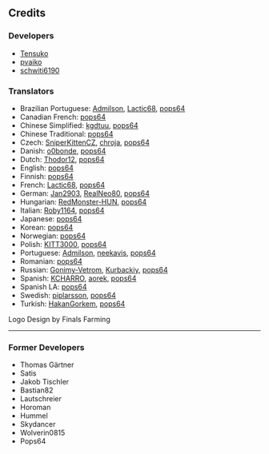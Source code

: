 ## Credits
### Developers
* [Tensuko](https://github.com/Tensuko)
* [pvaiko](https://github.com/pvaiko)
* [schwiti6190](https://github.com/schwiti6190)

### Translators
* Brazilian Portuguese: [Admilson](https://github.com/Admilson), [Lactic68](https://github.com/Lactic68), [pops64](https://github.com/pops64)
* Canadian French: [pops64](https://github.com/pops64)
* Chinese Simplified: [kgdtuu](https://github.com/kgdtuu), [pops64](https://github.com/pops64)
* Chinese Traditional: [pops64](https://github.com/pops64)
* Czech: [SniperKittenCZ](https://github.com/SniperKittenCZ), [chroja](https://github.com/chroja), [pops64](https://github.com/pops64)
* Danish: [o0bonde](https://github.com/o0bonde), [pops64](https://github.com/pops64)
* Dutch: [Thodor12](https://github.com/Thodor12), [pops64](https://github.com/pops64)
* English: [pops64](https://github.com/pops64)
* Finnish: [pops64](https://github.com/pops64)
* French: [Lactic68](https://github.com/Lactic68), [pops64](https://github.com/pops64)
* German: [Jan2903](https://github.com/Jan2903), [RealNeo80](https://github.com/RealNeo80), [pops64](https://github.com/pops64)
* Hungarian: [RedMonster-HUN](https://github.com/RedMonster-HUN), [pops64](https://github.com/pops64)
* Italian: [Roby1164](https://github.com/Roby1164), [pops64](https://github.com/pops64)
* Japanese: [pops64](https://github.com/pops64)
* Korean: [pops64](https://github.com/pops64)
* Norwegian: [pops64](https://github.com/pops64)
* Polish: [KITT3000](https://github.com/KITT3000), [pops64](https://github.com/pops64)
* Portuguese: [Admilson](https://github.com/Admilson), [neekavis](https://github.com/neekavis), [pops64](https://github.com/pops64)
* Romanian: [pops64](https://github.com/pops64)
* Russian: [Gonimy-Vetrom](https://github.com/Gonimy-Vetrom), [Kurbackiy](https://github.com/Kurbackiy), [pops64](https://github.com/pops64)
* Spanish: [KCHARRO](https://github.com/KCHARRO), [aorek](https://github.com/aorek), [pops64](https://github.com/pops64)
* Spanish LA: [pops64](https://github.com/pops64)
* Swedish: [piplarsson](https://github.com/piplarsson), [pops64](https://github.com/pops64)
* Turkish: [HakanGorkem](https://github.com/HakanGorkem), [pops64](https://github.com/pops64)

Logo Design by Finals Farming

___

### Former Developers
* Thomas Gärtner
* Satis
* Jakob Tischler
* Bastian82
* Lautschreier
* Horoman
* Hummel
* Skydancer
* Wolverin0815
* Pops64
